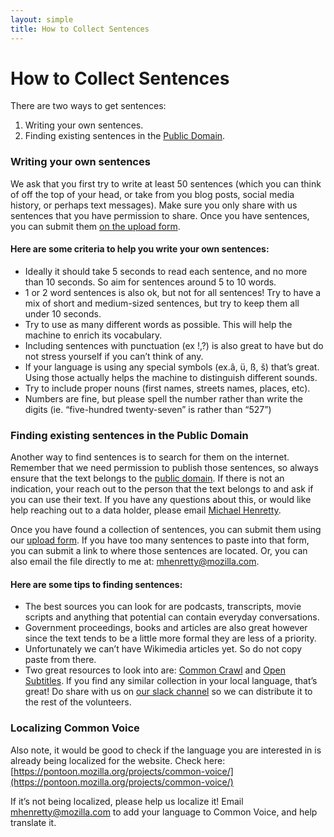 ```yaml
---
layout: simple
title: How to Collect Sentences
---
```


# How to Collect Sentences

<div class="content-box" markdown="1">

There are two ways to get sentences:

1. Writing your own sentences.
2. Finding existing sentences in the [Public Domain](https://en.wikipedia.org/wiki/Public_domain).

### Writing your own sentences
We ask that you first try to write at least 50 sentences (which you can think of off the top of your head, or take from you blog posts, social media history, or perhaps text messages). Make sure you only share with us sentences that you have permission to share. Once you have sentences, you can submit them [on the upload form](https://voice-sprint.mozilla.community/upload/).

#### Here are some criteria to help you write your own sentences:
* Ideally it should take 5 seconds to read each sentence, and no more than 10 seconds. So aim for sentences around 5 to 10 words.
* 1 or 2 word sentences is also ok, but not for all sentences! Try to have a mix of short and medium-sized sentences, but try to keep them all under 10 seconds.
* Try to use as many different words as possible. This will help the machine to enrich its vocabulary.
* Including sentences with punctuation (ex !,?) is also great to have but do not stress yourself if you can’t think of any.
* If your language is using any special symbols (ex.â, ü, ß, š) that’s great. Using those actually helps the machine to distinguish different sounds.
* Try to include proper nouns (first names, streets names, places, etc).
* Numbers are fine, but please spell the number rather than write the digits (ie. “five-hundred twenty-seven” is rather than “527”)

### Finding existing sentences in the Public Domain

Another way to find sentences is to search for them on the internet. Remember that we need permission to publish those sentences, so always ensure that the text belongs to the [public domain](https://en.wikipedia.org/wiki/Public_domain). If there is not an indication, your reach out to the person that the text belongs to and ask if you can use their text. If you have any questions about this, or would like help reaching out to a data holder, please email [Michael Henretty](mailto:mhenretty@mozilla.com).

Once you have found a collection of sentences, you can submit them using our [upload form](https://voice-sprint.mozilla.community/upload/). If you have too many sentences to paste into that form, you can submit a link to where those sentences are located. Or, you can also email the file directly to me at: [mhenretty@mozilla.com](mailto:mhenretty@mozilla.com).

#### Here are some tips to finding sentences:

* The best sources you can look for are podcasts, transcripts, movie scripts and anything that potential can contain everyday conversations.
* Government proceedings, books and articles are also great however since the text tends to be a little more formal they are less of a priority.
* Unfortunately we can’t have Wikimedia articles yet. So do not copy paste from there.
* Two great resources to look into are: [Common Crawl](https://commoncrawl.org/) and [Open Subtitles](https://www.opensubtitles.org/). If you find any similar collection in your local language, that’s great! Do share with us on [our slack channel](https://common-voice-slack-invite.herokuapp.com/) so we can distribute it to the rest of the volunteers.

### Localizing Common Voice
Also note, it would be good to check if the language you are interested in is already being localized for the website. Check here: [https://pontoon.mozilla.org/projects/common-voice/](https://pontoon.mozilla.org/projects/common-voice/)

If it’s not being localized, please help us localize it! Email [mhenretty@mozilla.com](mailto:mhenretty@mozilla.com) to add your language to Common Voice, and help translate it.

</div>
